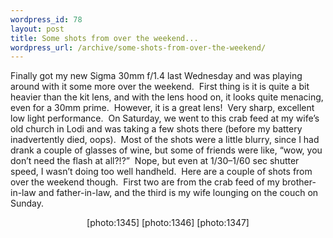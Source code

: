 ```yaml
--- 
wordpress_id: 78
layout: post
title: Some shots from over the weekend...
wordpress_url: /archive/some-shots-from-over-the-weekend/
---
```


<p>Finally got my new Sigma 30mm f/1.4 last Wednesday and was playing around with it some more over the weekend.&nbsp; First thing is it is quite a bit heavier than the kit lens, and with the lens hood on, it looks quite menacing, even for a 30mm prime.&nbsp; However, it is a great lens!&nbsp; Very sharp, excellent low light performance.&nbsp; On Saturday, we went to this crab feed at my wife&rsquo;s old church in Lodi and was taking a few shots there (before my battery inadvertently died, oops).&nbsp; Most of the shots were a little blurry, since I had drank a couple of glasses of wine, but some of friends were like, &ldquo;wow, you don&rsquo;t need the flash at all?!?&rdquo;&nbsp; Nope, but even at 1/30&ndash;1/60 sec shutter speed, I wasn&rsquo;t doing too well handheld.&nbsp; Here are a couple of shots from over the weekend though.&nbsp; First two are from the crab feed of my brother-in-law and father-in-law, and the third is my wife lounging on the couch on Sunday.</p>
<p align="center">[photo:1345] [photo:1346] [photo:1347]</p>
         
